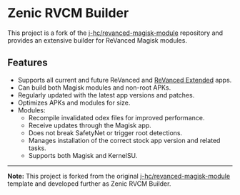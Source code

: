 # Zenic RVCM Builder

This project is a fork of the [j-hc/revanced-magisk-module](https://github.com/j-hc/revanced-magisk-module) repository and provides an extensive builder for ReVanced Magisk modules.

## Features

- Supports all current and future ReVanced and [ReVanced Extended](https://github.com/inotia00/revanced-patches) apps.
- Can build both Magisk modules and non-root APKs.
- Regularly updated with the latest app versions and patches.
- Optimizes APKs and modules for size.
- Modules:
  - Recompile invalidated odex files for improved performance.
  - Receive updates through the Magisk app.
  - Does not break SafetyNet or trigger root detections.
  - Manages installation of the correct stock app version and related tasks.
  - Supports both Magisk and KernelSU.

---

**Note:** This project is forked from the original [j-hc/revanced-magisk-module](https://github.com/j-hc/revanced-magisk-module) template and developed further as Zenic RVCM Builder.
